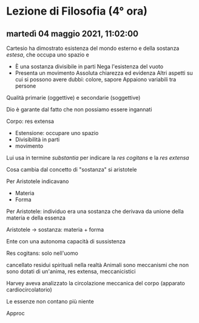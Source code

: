 
# Lezione di Filosofia (4° ora)

## martedì 04 maggio 2021, 11:02:00

Cartesio ha dimostrato esistenza del mondo esterno e della sostanza *estesa*, che occupa uno spazio e 
* È una sostanza divisibile in parti
Nega l'esistenza del vuoto
* Presenta un movimento
Assoluta chiarezza ed evidenza
Altri aspetti su cui si possono avere dubbi: colore, sapore
Appaiono variabili tra persone

Qualità primarie (oggettive) e secondarie (soggettive)

Dio è garante dal fatto che non possiamo essere ingannati

Corpo: res extensa

* Estensione: occupare uno spazio
* Divisibilità in parti
* movimento

Lui usa in termine *substantia* per indicare la *res cogitans* e la *res extensa*

Cosa cambia dal concetto di "sostanza" si aristotele

Per Aristotele indicavano 
* Materia
* Forma


Per Aristotele: individuo era una sostanza che derivava da unione della materia e della essenza

Aristotele -> sostanza: materia + forma

Ente con una autonoma capacità di sussistenza

Res cogitans: solo nell'uomo

cancellato residui spirituali nella realtà
Animali sono meccanismi che non sono dotati di un'anima, res extensa, meccanicistici

Harvey aveva analizzato la circolazione meccanica del corpo (apparato cardiocircolatorio)

Le essenze non contano più niente

Approc
<!--stackedit_data:
eyJoaXN0b3J5IjpbOTI1NzI2NjcyLDI1MjM1ODQyMSwxOTg5Mj
I2Njg3XX0=
-->